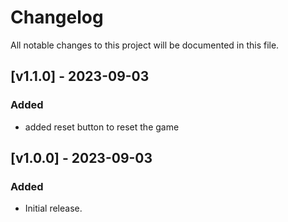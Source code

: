 # Changelog

All notable changes to this project will be documented in this file.

## [v1.1.0] - 2023-09-03

### Added

- added reset button to reset the game

## [v1.0.0] - 2023-09-03

### Added

- Initial release.
